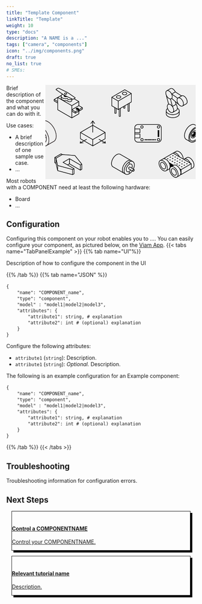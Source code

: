 ```yaml
---
title: "Template Component"
linkTitle: "Template"
weight: 10
type: "docs"
description: "A NAME is a ..."
tags: ["camera", "components"]
icon: "../img/components.png"
draft: true
no_list: true
# SMEs:
---
```


<img src="../../img/components.png"  style="float:right" alt="Component picture" width="400" />

Brief description of the component and what you can do with it.

Use cases:

- A brief description of one sample use case.
- ...

Most robots with a COMPONENT need at least the following hardware:

- Board
- ...

## Configuration

Configuring this component on your robot enables you to ....
You can easily configure your component, as pictured below, on the [Viam App](https://app.viam.com/).
{{< tabs name="TabPanelExample" >}}
{{% tab name="UI"%}}

Description of how to configure the component in the UI

{{% /tab %}}
{{% tab name="JSON" %}}

```json-viam
{
    "name": "COMPONENT_name",
    "type": "component",
    "model" : "model1|model2|model3",
    "attributes": {
        "attribute1": string, # explanation
        "attribute2": int # (optional) explanation
    }
}
```

Configure the following attributes:

- `attribute1` (`string`): Description.
- `attribute1` (`string`): *Optional.* Description.

The following is an example configuration for an Example component:

```json-viam
{
    "name": "COMPONENT_name",
    "type": "component",
    "model" : "model1|model2|model3",
    "attributes": {
        "attribute1": string, # explanation
        "attribute2": int # (optional) explanation
    }
}
```

{{% /tab %}}
{{< /tabs >}}

## Troubleshooting

Troubleshooting information for configuration errors.

## Next Steps

<div class="container text-center">
  <div class="row">
    <div class="col" style="border: 1px solid #000; box-shadow: 5px 5px 0 0 #000; margin: 1em">
        <a href="control-a-component">
            <br>
            <h4 style="text-align: left; margin-left: 0px;">Control a COMPONENTNAME</h4>
            <p style="text-align: left;">Control your COMPONENTNAME.</p>
        <a>
    </div>
    <div class="col" style="border: 1px solid #000; box-shadow: 5px 5px 0 0 #000; margin: 1em">
        <a href="install">
            <br>
            <h4 style="text-align: left; margin-left: 0px;">Relevant tutorial name</h4>
            <p style="text-align: left;">Description.</p>
        </a>
    </div>
  </div>
</div>
